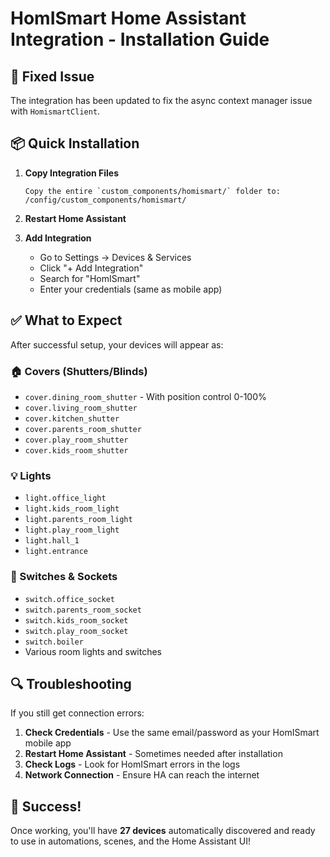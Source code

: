 # HomISmart Home Assistant Integration - Installation Guide

## 🔧 Fixed Issue

The integration has been updated to fix the async context manager issue with `HomismartClient`.

## 📦 Quick Installation

1. **Copy Integration Files**

   ```
   Copy the entire `custom_components/homismart/` folder to:
   /config/custom_components/homismart/
   ```

2. **Restart Home Assistant**

3. **Add Integration**
   - Go to Settings → Devices & Services
   - Click "+ Add Integration"
   - Search for "HomISmart"
   - Enter your credentials (same as mobile app)

## ✅ What to Expect

After successful setup, your devices will appear as:

### 🏠 Covers (Shutters/Blinds)

- `cover.dining_room_shutter` - With position control 0-100%
- `cover.living_room_shutter`
- `cover.kitchen_shutter`
- `cover.parents_room_shutter`
- `cover.play_room_shutter`
- `cover.kids_room_shutter`

### 💡 Lights

- `light.office_light`
- `light.kids_room_light`
- `light.parents_room_light`
- `light.play_room_light`
- `light.hall_1`
- `light.entrance`

### 🔌 Switches & Sockets

- `switch.office_socket`
- `switch.parents_room_socket`
- `switch.kids_room_socket`
- `switch.play_room_socket`
- `switch.boiler`
- Various room lights and switches

## 🔍 Troubleshooting

If you still get connection errors:

1. **Check Credentials** - Use the same email/password as your HomISmart mobile app
2. **Restart Home Assistant** - Sometimes needed after installation
3. **Check Logs** - Look for HomISmart errors in the logs
4. **Network Connection** - Ensure HA can reach the internet

## 🎉 Success!

Once working, you'll have **27 devices** automatically discovered and ready to use in automations, scenes, and the Home Assistant UI!
